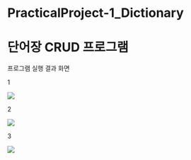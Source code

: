 # PracticalProject-1_Dictionary
# 단어장 CRUD 프로그램

프로그램 실행 결과 화면

1

<img
  src="https://github.com/apple0605a/PracticalProject_Dictionary/assets/124647328/8b659bfa-12af-4408-8038-f72bba155bd2"
/>


2

<img
  src="https://github.com/apple0605a/PracticalProject_Dictionary/assets/124647328/2e774ede-77bd-4af6-abfb-ed82f8a5a729"
/>


3

<img
  src="https://github.com/apple0605a/PracticalProject_Dictionary/assets/124647328/24f87a0f-584a-4278-86a3-bf5321c54a23"
/>

